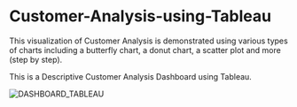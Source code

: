 # Customer-Analysis-using-Tableau
This visualization of Customer Analysis is demonstrated using various types of charts including a butterfly chart, a donut chart, a scatter plot and more (step by step).


This is a Descriptive Customer Analysis Dashboard using Tableau.




![DASHBOARD_TABLEAU](https://user-images.githubusercontent.com/35908804/191093996-0808fcd8-cc23-46ed-9b5b-e78b4ebe51b6.jpg)
